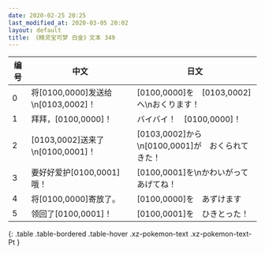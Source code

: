 ```yaml
---
date: 2020-02-25 20:25
last_modified_at: 2020-03-05 20:02
layout: default
title: 《精灵宝可梦 白金》文本 349
---
```

| 编号 | 中文 | 日文 |
| ---- | ---- | ---- |
| 0 | 将[0100,0000]发送给\n[0103,0002]！ | [0100,0000]を　[0103,0002]へ\nおくります！ |
| 1 | 拜拜，[0100,0000]！ | バイバイ！　[0100,0000]！ |
| 2 | [0103,0002]送来了\n[0100,0001]！ | [0103,0002]から\n[0100,0001]が　おくられてきた！ |
| 3 | 要好好爱护[0100,0001]哦！ | [0100,0001]を\nかわいがって　あげてね！ |
| 4 | 将[0100,0000]寄放了。 | [0100,0000]を　あずけます |
| 5 | 领回了[0100,0001]！ | [0100,0001]を　ひきとった！ |
{: .table .table-bordered .table-hover .xz-pokemon-text .xz-pokemon-text-Pt }